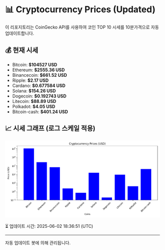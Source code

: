 
# 📊 Cryptocurrency Prices (Updated)

이 리포지토리는 CoinGecko API를 사용하여 코인 TOP 10 시세를 10분가격으로 자동 업데이트합니다.

## 💰 현재 시세
- Bitcoin: **$104527 USD**
- Ethereum: **$2555.36 USD**
- Binancecoin: **$661.52 USD**
- Ripple: **$2.17 USD**
- Cardano: **$0.677584 USD**
- Solana: **$154.26 USD**
- Dogecoin: **$0.192743 USD**
- Litecoin: **$88.89 USD**
- Polkadot: **$4.05 USD**
- Bitcoin-cash: **$401.24 USD**

## 📈 시세 그래프 (로그 스케일 적용)
![Crypto Prices](crypto_prices.png)

⏳ 업데이트 시간: 2025-06-02 18:36:51 (UTC)

---
자동 업데이트 봇에 의해 관리됩니다.
